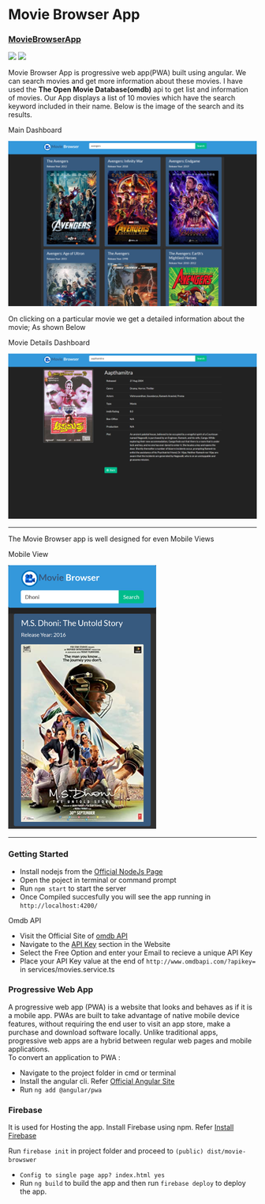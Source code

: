 <!DOCTYPE html>
<html>
    <body>
        <h1>Movie Browser App</h1>
        <h3><a href="https://movie-browser27.web.app/home">MovieBrowserApp</a></h3>
        <a href="https://img.shields.io/badge/version-1.0-blueviolet"><img src="https://img.shields.io/badge/version-1.0-blueviolet"></a>
        <a href="https://img.shields.io/badge/version-1.0-blueviolet"><img src="https://img.shields.io/badge/chat-on Instagram-informational"></a>
        <p>Movie Browser App is progressive web app(PWA) built using angular. We can search movies and get more information about these movies.
            I have used the <b>The Open Movie Database(omdb)</b> api to get list and information of movies. Our App displays a list of 10 movies 
            which have the search keyword included in their name. Below is the image of the search and its results.
        </p>
        <p>Main Dashboard</p>
        <img src="images/img1.png" alt="Search Results" style="max-width:100%;">
        <p>
            On clicking on a particular movie we get a detailed information about the movie; As shown Below
        </p>
        <p>Movie Details Dashboard</p>
        <img src="images/img2.png" alt="Movie Info" style="max-width:100%;">
        <hr>
        <p>The Movie Browser app is well designed for even Mobile Views</p>
        <p>Mobile View</p>
        <img src="images/img3.png" alt="Mobile View" style="max-width: 300px;">
        <hr>
        <h3>Getting Started</h3>
        <ul>
            <li>Install nodejs from the <a href="https://nodejs.org/en/">Official NodeJs Page</a></li>
            <li>Open the poject in terminal or command prompt</li>
            <li>Run <code>npm start</code> to start the server</li>
            <li>Once Compiled succesfully you will see the app running in <code> http://localhost:4200/</code></li>
        </ul>
        Omdb API<br>
        <ul>
            <li>Visit the Official Site of <a href="http://www.omdbapi.com/">omdb API</a></li>
            <li>Navigate to the <a href="http://www.omdbapi.com/apikey.aspx">API Key</a> section in the Website</li>
            <li>Select the Free Option and enter your Email to recieve a unique API Key</li>
            <li>Place your API Key value at the end of <code>http://www.omdbapi.com/?apikey=</code> in services/movies.service.ts</li>
        </ul>
        <h3>Progressive Web App</h3>
        A progressive web app (PWA) is a website that looks and behaves as if it is a mobile app.
         PWAs are built to take advantage of native mobile device features, without requiring the end user to visit an 
         app store, make a purchase and download software locally. Unlike traditional apps, progressive web apps are a 
         hybrid between regular web pages and mobile applications.<br>
         To convert an application to PWA :
         <ul>
             <li>Navigate to the project folder in cmd or terminal</li>
             <li>Install the angular cli. Refer <a href="https://angular.io/guide/setup-local">Official Angular Site</a></li>
             <li>Run <code>ng add @angular/pwa</code></li>
         </ul>
         <h3>Firebase</h3>
         It is used for Hosting the app. Install Firebase using npm. Refer <a href="https://www.npmjs.com/package/firebase">Install Firebase</a>
         <p>Run <code>firebase init</code> in project folder and proceed to <code>(public) dist/movie-browswer</code></p>
         <ul>
            <li><code>Config to single page app? index.html yes</code></li>
            <li>Run <code>ng build</code> to build the app and then run <code>firebase deploy</code> to deploy the app.</li>
         </ul>
    </body>
</html>
